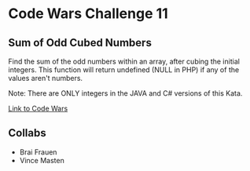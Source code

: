 # Code Wars Challenge 11

## Sum of Odd Cubed Numbers
Find the sum of the odd numbers within an array, after cubing the initial integers. This function will return undefined (NULL in PHP) if any of the values aren't numbers.

Note: There are ONLY integers in the JAVA and C# versions of this Kata.

[Link to Code Wars](https://www.codewars.com/kata/sum-of-odd-cubed-numbers/train/javascript)

## Collabs
* Brai Frauen
* Vince Masten